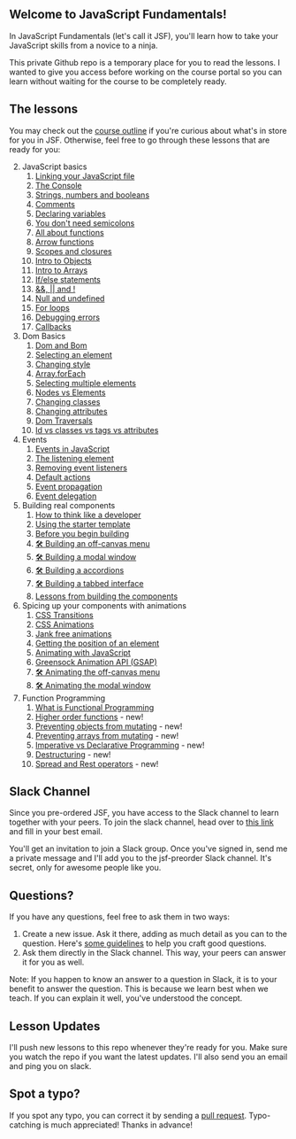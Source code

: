 ## Welcome to JavaScript Fundamentals!

In JavaScript Fundamentals (let's call it JSF), you'll learn how to take your JavaScript skills from a novice to a ninja.

This private Github repo is a temporary place for you to read the lessons. I wanted to give you access before working on the course portal so you can learn without waiting for the course to be completely ready.

## The lessons

You may check out the [course outline](outlines/outlines5.md) if you're curious about what's in store for you in JSF. Otherwise, feel free to go through these lessons that are ready for you:

2. JavaScript basics
    1. [Linking your JavaScript file](lessons/02.js-basics/01.linking.md)
    2. [The Console](lessons/02.js-basics/02.console.md)
    3. [Strings, numbers and booleans](lessons/02.js-basics/03.primitives.md)
    4. [Comments](lessons/02.js-basics/04.comments.md)
    5. [Declaring variables](lessons/02.js-basics/05.variables.md)
    6. [You don't need semicolons](lessons/02.js-basics/06.semicolons.md)
    7. [All about functions](lessons/02.js-basics/07.functions.md)
    8. [Arrow functions](lessons/02.js-basics/08.arrow-functions.md)
    9. [Scopes and closures](lessons/02.js-basics/09.scopes-and-closures.md)
    10. [Intro to Objects](lessons/02.js-basics/10.objects.md)
    11. [Intro to Arrays](lessons/02.js-basics/11.arrays.md)
    12. [If/else statements](lessons/02.js-basics/12.if-else.md)
    13. [&&, || and !](lessons/02.js-basics/13.and-or-exclaim.md)
    14. [Null and undefined](lessons/02.js-basics/14.null-and-undefined.md)
    15. [For loops](lessons/02.js-basics/15.for-loops.md)
    16. [Debugging errors](lessons/02.js-basics/16.debugging-errors.md)
    17. [Callbacks](lessons/02.js-basics/17.callbacks.md)
3. Dom Basics
    1. [Dom and Bom](lessons/03.dom-basics/01.dom-and-bom.md)
    2. [Selecting an element](lessons/03.dom-basics/02.selecting-an-element.md)
    3. [Changing style](lessons/03.dom-basics/03.changing-style.md)
    4. [Array.forEach](lessons/03.dom-basics/04.foreach.md)
    5. [Selecting multiple elements](lessons/03.dom-basics/05.selecting-multiple-elements.md)
    6. [Nodes vs Elements](lessons/03.dom-basics/06.nodes-vs-elements.md)
    7. [Changing classes](lessons/03.dom-basics/07.changing-classes.md)
    8. [Changing attributes](lessons/03.dom-basics/08.changing-attributes.md)
    9. [Dom Traversals](lessons/03.dom-basics/09.dom-traversals.md)
    10. [Id vs classes vs tags vs attributes](lessons/03.dom-basics/10.id-class-tag-attribute.md)
4. Events
    1. [Events in JavaScript](lessons/04.events/01.events.md)
    2. [The listening element](lessons/04.events/02.listening-element.md)
    3. [Removing event listeners](lessons/04.events/03.removing-el.md)
    4. [Default actions](lessons/04.events/04.default-actions.md)
    5. [Event propagation](lessons/04.events/05.event-propagation.md)
    6. [Event delegation](lessons/04.events/06.event-delegation.md)
5. Building real components
    1. [How to think like a developer](lessons/05.building-real-components/01.think-like-dev.md)
    2. [Using the starter template](lessons/05.building-real-components/02.starter-template.md)
    3. [Before you begin building](lessons/05.building-real-components/03.before-you-begin.md)
    4. [🛠 Building an off-canvas menu](lessons/05.building-real-components/04.building-off-canvas.md)
    5. [🛠 Building a modal window](lessons/05.building-real-components/05.building-modal-window.md)
    6. [🛠 Building a accordions](lessons/05.building-real-components/06.building-accordions.md)
    7. [🛠 Building a tabbed interface](lessons/05.building-real-components/07.building-tabs.md)
    7. [Lessons from building the components](lessons/05.building-real-components/09.lessons-from-the-building-process.md)
6. Spicing up your components with animations
    1. [CSS Transitions](lessons/06.spicing-up-components-with-animations/01.css-transition.md)
    2. [CSS Animations](lessons/06.spicing-up-components-with-animations/02.css-animation.md)
    3. [Jank free animations](lessons/06.spicing-up-components-with-animations/03.jank-free-animations.md)
    5. [Getting the position of an element](lessons/06.spicing-up-components-with-animations/05.getting-element-position-information.md)
    6. [Animating with JavaScript](lessons/06.spicing-up-components-with-animations/07.animating-with-js.md)
    7. [Greensock Animation API (GSAP)](lessons/06.spicing-up-components-with-animations/08.gsap.md)
    9. [🛠 Animating the off-canvas menu](lessons/06.spicing-up-components-with-animations/09.animating-off-canvas.md)
    5. [🛠 Animating the modal window](lessons/06.spicing-up-components-with-animations/10.animating-the-modal.md)
7. Function Programming
    1. [What is Functional Programming](lessons/07.functional-programming/01.what-is-functional-programming.md)
    2. [Higher order functions](lessons/07.functional-programming/02.higher-order-functions.md) - new!
    3. [Preventing objects from mutating](lessons/07.functional-programming/03.prevent-objects-from-mutating.md) - new!
    4. [Preventing arrays from mutating](lessons/07.functional-programming/04.prevent-arrays-from-mutating.md) - new!
    5. [Imperative vs Declarative Programming](lessons/07.functional-programming/05.imperative-vs-declarative.md) - new!
    <!-- 6. [Function composition](lessons/07.functional-programming/06.function-composition.md) - new! -->
    <!-- 7. [Functional array methods](lessons/07.functional-programming/07.functional-array-methods.md) - new! -->
    9. [Destructuring](lessons/07.functional-programming/09.destructuring.md) - new!
    10. [Spread and Rest operators](lessons/07.functional-programming/10.spread-and-rest.md) - new!

## Slack Channel

Since you pre-ordered JSF, you have access to the Slack channel to learn together with your peers. To join the slack channel, head over to [this link](https://zellwk-slack.herokuapp.com) and fill in your best email.

You'll get an invitation to join a Slack group. Once you've signed in, send me a private message and I'll add you to the jsf-preorder Slack channel. It's secret, only for awesome people like you.

## Questions?

If you have any questions, feel free to ask them in two ways:

1. Create a new issue. Ask it there, adding as much detail as you can to the question. Here's [some guidelines](https://zellwk.com/blog/asking-questions/) to help you craft good questions.
2. Ask them directly in the Slack channel. This way, your peers can answer it for you as well.

Note: If you happen to know an answer to a question in Slack, it is to your benefit to answer the question. This is because we learn best when we teach. If you can explain it well, you've understood the concept.

## Lesson Updates

I'll push new lessons to this repo whenever they're ready for you. Make sure you watch the repo if you want the latest updates. I'll also send you an email and ping you on slack.

## Spot a typo?

If you spot any typo, you can correct it by sending a [pull request](https://help.github.com/articles/creating-a-pull-request/). Typo-catching is much appreciated! Thanks in advance!
